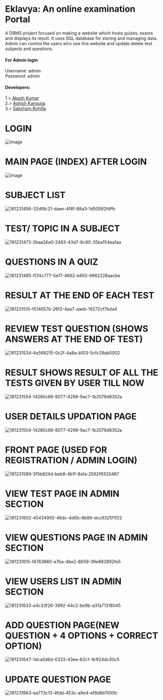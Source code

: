# Eklavya: An online examination Portal

A DBMS project focused on making a website which hosts quizes, exams and displays its result. It uses SQL database for storing and managing data.
Admin can control the users who use this website and update delete test subjects and questions.

#### For Admin login

Username: admin  
Password: admin

#### Developers:

1.> [Akash Kumar](https://github.com/HelloGit2309)  
2.> [Ashish Kanoujia](https://github.com/Halfsoul24)  
3.> [Saksham Rohilla](https://github.com/naruto361)

# LOGIN

![image](https://user-images.githubusercontent.com/58396104/185515223-73afe333-55cd-45f4-a8a6-c3cc3f875654.png)


# MAIN PAGE (INDEX) AFTER LOGIN

![image](https://user-images.githubusercontent.com/58396104/185515271-5cd02253-24a8-4295-a316-c8805fd06558.png)


# SUBJECT LIST

![181231456-32df8c21-daee-4f8f-88a3-1d50592fdffc](https://user-images.githubusercontent.com/58396104/185515293-74832d05-b12f-43b0-858a-0aa0d0548670.png)


# TEST/ TOPIC IN A SUBJECT

![181231473-3baa26a0-2463-43d7-8c90-35ba154ea1aa](https://user-images.githubusercontent.com/58396104/185515349-8ad4b994-8374-439f-8056-f5f893f1474f.png)




# QUESTIONS IN A QUIZ

![181231485-f174c777-5e17-4662-b655-9982228aacbe](https://user-images.githubusercontent.com/58396104/185515367-fa5c366f-9c03-41a6-abcf-8796bc77b5d7.png)


# RESULT AT THE END OF EACH TEST

![181231510-f514657b-26f2-4aa7-aaeb-19272cf7bda4](https://user-images.githubusercontent.com/58396104/185515391-de004f71-7300-49fd-b4d8-a7770f4aed6a.png)



# REVIEW TEST QUESTION (SHOWS ANSWERS AT THE END OF TEST)

![181231534-4e569215-0c2f-4a8a-b103-5cfc29ab0002](https://user-images.githubusercontent.com/58396104/185515419-be5f34cf-7e20-4af5-b09e-9ebaca8166d2.png)



# RESULT SHOWS RESULT OF ALL THE TESTS GIVEN BY USER TILL NOW

![181231554-14280c66-8077-4298-9ac7-1b2079d8352a](https://user-images.githubusercontent.com/58396104/185515442-596f157d-e77d-4868-b04a-1b19c526a29d.png)


# USER DETAILS UPDATION PAGE

![181231554-14280c66-8077-4298-9ac7-1b2079d8352a](https://user-images.githubusercontent.com/58396104/185515457-53cbad4f-085f-4c1a-86c1-986c8b43d249.png)


# FRONT PAGE (USED FOR REGISTRATION / ADMIN LOGIN)

![181231589-3f5b824d-beb8-4b1f-8a1a-2562f9333487](https://user-images.githubusercontent.com/58396104/185515490-44e4ece0-d9e5-4ad7-9c34-30833669f62b.png)


# VIEW TEST PAGE IN ADMIN SECTION

![181231602-45434955-46dc-4d0b-8b89-dcc9325f1f22](https://user-images.githubusercontent.com/58396104/185515504-8bd20220-9ddd-4871-8732-4c85f1906655.png)


# VIEW QUESTIONS PAGE IN ADMIN SECTION

![181231615-f4763860-a7ba-4be2-8659-39e882892fe5](https://user-images.githubusercontent.com/58396104/185515517-c31ef621-ea42-4013-9096-51caadf4e779.png)


# VIEW USERS LIST IN ADMIN SECTION

![181231633-a4c33f26-3992-44c2-be9b-a31a71318045](https://user-images.githubusercontent.com/58396104/185515539-8ab3bcd0-4960-4e18-8e28-37ab4762c6de.png)


# ADD QUESTION PAGE(NEW QUESTION + 4 OPTIONS + CORRECT OPTION)

![181231647-1dca0d6d-0333-43ee-82c1-1b1f24dc30c5](https://user-images.githubusercontent.com/58396104/185515555-707a5e87-aff9-4f1f-bde4-42240b1f6668.png)


# UPDATE QUESTION PAGE

![181231663-ea773c13-4fdd-453c-a9e4-ef8d6b1100fc](https://user-images.githubusercontent.com/58396104/185515582-0ad4a2d8-f4b5-4052-920c-a4c11008babc.png)
